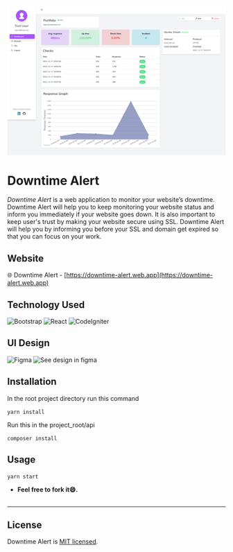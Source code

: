 ![Downtime Alert](https://github.com/kuntal811/downtimeAlert/blob/master/screenshots/monitor.png)

# Downtime Alert

*Downtime Alert* is a web application to monitor your website’s downtime. Downtime Alert will help you to keep monitoring your website status and inform you immediately if your website goes down. It is also important to keep user's trust by making your website secure using SSL. Downtime Alert will help you by informing you before your SSL and domain get expired so that you can focus on your work.

## Website 
  🌐 Downtime Alert - [https://downtime-alert.web.app](https://downtime-alert.web.app)
## Technology Used
![Bootstrap](https://img.shields.io/badge/-Bootstrap-000?style=flat-square&logo=bootstrap)
![React](https://img.shields.io/badge/-React-000?&logo=React)
![CodeIgniter](https://img.shields.io/badge/-CodeIgniter-000?&logo=Codeigniter&logoColor=DD4814)

## UI Design
![Figma](https://img.shields.io/badge/-Figma-000?style=flat-square&logo=Figma) ![See design in figma](https://www.figma.com/file/LJBzSDbhbecIwbQxpxJodz/Downtime-Alert)

## Installation
In the root project directory run this command
```
yarn install
```
Run this in the project_root/api
```
composer install
```
## Usage
```
yarn start
```
* **Feel free to fork it😄.**<br /><br />

---
## License
Downtime Alert is [MIT licensed](./LICENSE).
